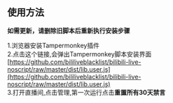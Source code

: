 ## 使用方法

**如需更新，请删除旧脚本后重新执行安装步骤**

1.浏览器安装Tampermonkey插件  
2.点击这个链接,会弹出Tampermonkey脚本安装界面
[https://github.com/bililiveblacklist/bilibili-live-noscript/raw/master/dist/lib.user.js](https://github.com/bililiveblacklist/bilibili-live-noscript/raw/master/dist/lib.user.js)  
3.打开直播间,点击管理,第一次运行点击**重置所有30天禁言**
